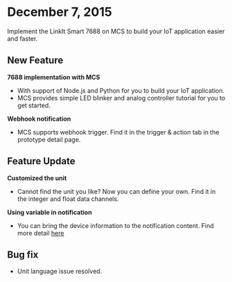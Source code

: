 # December 7, 2015

Implement the LinkIt Smart 7688 on MCS to build your IoT application easier and faster.

## New Feature

**7688 implementation with MCS**

* With support of Node.js and Python for you to build your IoT application.
* MCS provides simple LED blinker and analog controller tutorial for you to get started.

**Webhook notification**

* MCS supports webhook trigger. Find it in the trigger & action tab in the prototype detail page.


## Feature Update

**Customized the unit**

* Cannot find the unit you like? Now you can define your own. Find it in the integer and float data channels.

**Using variable in notification**

* You can bring the device information to the notification content. Find more detail [here](../tutorial/setting_notification)


## Bug fix
* Unit language issue resolved.
